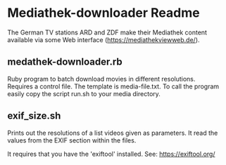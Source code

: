 # Mediathek-downloader Readme

The German TV stations ARD and ZDF make their Mediathek content available via
some Web interface (https://mediathekviewweb.de/).

## medathek-downloader.rb

Ruby program to batch download movies in different resolutions.  
Requires a control file. The template is media-file.txt.
To call the program easily copy the script run.sh to your media directory.

## exif_size.sh

Prints out the resolutions  of a list videos given as parameters.
It read the values from the EXIF section within the files.

It requires that you have the 'exiftool' installed.
See: https://exiftool.org/



